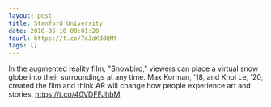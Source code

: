 ```yaml
---
layout: post
title: Stanford University
date: 2018-05-10 00:01:20
tourl: https://t.co/7oJaKddQMt
tags: []
---
```

In the augmented reality film, "Snowbird," viewers can place a virtual snow globe into their surroundings at any time. Max Korman, '18, and Khoi Le, '20, created the film and think AR will change how people experience art and stories. https://t.co/40VDFFJhbM